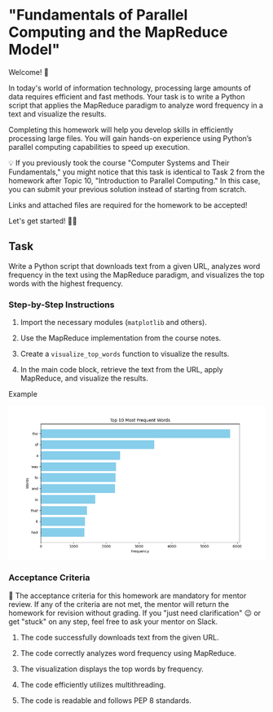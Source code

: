 # "Fundamentals of Parallel Computing and the MapReduce Model"

Welcome! 🧠

In today's world of information technology, processing large amounts of data requires efficient and fast methods. Your task is to write a Python script that applies the MapReduce paradigm to analyze word frequency in a text and visualize the results.

Completing this homework will help you develop skills in efficiently processing large files. You will gain hands-on experience using Python’s parallel computing capabilities to speed up execution.

💡 If you previously took the course "Computer Systems and Their Fundamentals," you might notice that this task is identical to Task 2 from the homework after Topic 10, "Introduction to Parallel Computing." In this case, you can submit your previous solution instead of starting from scratch.

Links and attached files are required for the homework to be accepted!

Let's get started! 💪🏼

## Task

Write a Python script that downloads text from a given URL, analyzes word frequency in the text using the MapReduce paradigm, and visualizes the top words with the highest frequency.

### Step-by-Step Instructions

1. Import the necessary modules (`matplotlib` and others).

2. Use the MapReduce implementation from the course notes.

3. Create a `visualize_top_words` function to visualize the results.

4. In the main code block, retrieve the text from the URL, apply MapReduce, and visualize the results.

Example

![Results](./screenshot/img_1.png)

### Acceptance Criteria

📌 The acceptance criteria for this homework are mandatory for mentor review. If any of the criteria are not met, the mentor will return the homework for revision without grading. If you "just need clarification" 😉 or get "stuck" on any step, feel free to ask your mentor on Slack.

1. The code successfully downloads text from the given URL.

2. The code correctly analyzes word frequency using MapReduce.

3. The visualization displays the top words by frequency.

4. The code efficiently utilizes multithreading.

5. The code is readable and follows PEP 8 standards.
